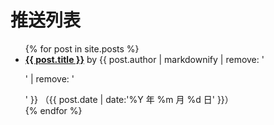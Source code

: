 # 推送列表

<ul>
  {% for post in site.posts %}
    <li>
      <a href="{{ post.url }}"><strong>{{ post.title }}</strong></a> by {{ post.author | markdownify | remove: '<p>' | remove: '</p>' }} （{{ post.date | date:'%Y 年 %m 月 %d 日' }}）
    </li>
  {% endfor %}
</ul>
